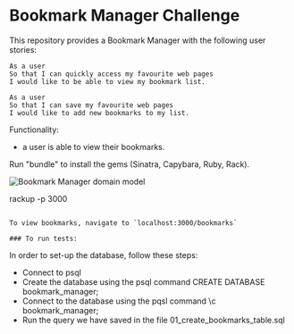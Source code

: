 # Bookmark Manager Challenge

This repository provides a Bookmark Manager with the following user stories:

```
As a user
So that I can quickly access my favourite web pages
I would like to be able to view my bookmark list.

As a user
So that I can save my favourite web pages
I would like to add new bookmarks to my list.
```

Functionality:

- a user is able to view their bookmarks.

Run "bundle" to install the gems (Sinatra, Capybara, Ruby, Rack).

![Bookmark Manager domain model](/Users/student/Downloads/Untitled_Diagram.drawio)

rackup -p 3000
```

To view bookmarks, navigate to `localhost:3000/bookmarks`

### To run tests:

```
In order to set-up the database, follow these steps:
- Connect to psql
- Create the database using the psql command CREATE DATABASE bookmark_manager;
- Connect to the database using the pqsl command \c bookmark_manager;
- Run the query we have saved in the file 01_create_bookmarks_table.sql
```
